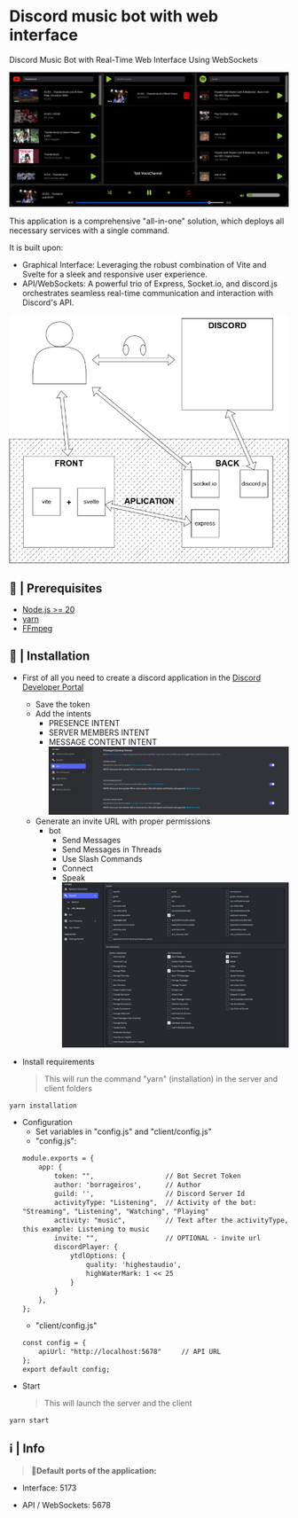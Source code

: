 
# Discord music bot with web interface

Discord Music Bot with Real-Time Web Interface Using WebSockets

![screenshot](./readme/screenshot.jpg)

This application is a comprehensive "all-in-one" solution, which deploys all necessary services with a single command.

It is built upon:

- Graphical Interface: Leveraging the robust combination of Vite and Svelte for a sleek and responsive user experience.
- API/WebSockets: A powerful trio of Express, Socket.io, and discord.js orchestrates seamless real-time communication and interaction with Discord's API.

![scheme](./readme/scheme.png)
## 🚧 | Prerequisites
- [Node.js >= 20](https://nodejs.org/en/download/)
- [yarn](https://classic.yarnpkg.com/lang/en/docs/install/#windows-stable)
- [FFmpeg](https://ffmpeg.org/download.html)
## 📝 | Installation

- First of all you need to create a discord application in the [Discord Developer Portal](https://discord.com/developers/applications)

    - Save the token
    - Add the intents
        - PRESENCE INTENT
        - SERVER MEMBERS INTENT
        - MESSAGE CONTENT INTENT
    ![bot-intents](./readme/bot_intents.jpg)
    - Generate an invite URL with proper permissions
        - bot
            - Send Messages
            - Send Messages in Threads
            - Use Slash Commands
            - Connect
            - Speak
    ![bot-permissions](./readme/bot_permissions.png)

- Install requirements
    > This will run the command "yarn" (installation) in the server and client folders
```
yarn installation
```

- Configuration
    - Set variables in "config.js" and "client/config.js"
    - "config.js":
    ```
    module.exports = {
        app: {
            token: "",                  // Bot Secret Token
            author: 'borrageiros',      // Author
            guild: '',                  // Discord Server Id 
            activityType: "Listening",  // Activity of the bot: "Streaming", "Listening", "Watching", "Playing"
            activity: "music",          // Text after the activityType, this example: Listening to music
            invite: "",                 // OPTIONAL - invite url
            discordPlayer: {
                ytdlOptions: {
                    quality: 'highestaudio',
                    highWaterMark: 1 << 25
                }
            }
        },
    };

    ```
    - "client/config.js"
    ```
    const config = {
        apiUrl: "http://localhost:5678"     // API URL
    };
    export default config;
    ```
- Start
    > This will launch the server and the client
```
yarn start
```
## ℹ | Info
> **🔴Default ports of the application:**

- Interface: 5173

- API / WebSockets: 5678